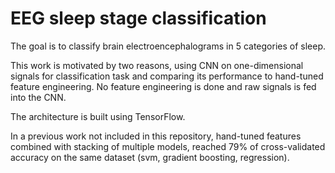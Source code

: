 # EEG sleep stage classification

The goal is to classify brain electroencephalograms in 5 categories of sleep.

This work is motivated by two reasons, using CNN on one-dimensional signals for
classification task and comparing its performance to hand-tuned feature
engineering. No feature engineering is done and raw signals is fed into the CNN.

The architecture is built using TensorFlow.

In a previous work not included in this repository, hand-tuned features
combined with stacking of multiple models, reached 79% of cross-validated
accuracy on the same dataset (svm, gradient boosting, regression).
